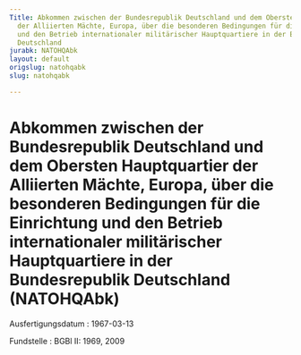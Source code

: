 ```yaml
---
Title: Abkommen zwischen der Bundesrepublik Deutschland und dem Obersten Hauptquartier
  der Alliierten Mächte, Europa, über die besonderen Bedingungen für die Einrichtung
  und den Betrieb internationaler militärischer Hauptquartiere in der Bundesrepublik
  Deutschland
jurabk: NATOHQAbk
layout: default
origslug: natohqabk
slug: natohqabk

---
```


# Abkommen zwischen der Bundesrepublik Deutschland und dem Obersten Hauptquartier der Alliierten Mächte, Europa, über die besonderen Bedingungen für die Einrichtung und den Betrieb internationaler militärischer Hauptquartiere in der Bundesrepublik Deutschland (NATOHQAbk)

Ausfertigungsdatum
:   1967-03-13

Fundstelle
:   BGBl II: 1969, 2009

